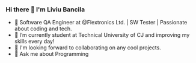 ### Hi there 👋 I'm Liviu Bancila


- 🔭 Software QA Engineer at @Flextronics Ltd. | SW Tester | Passionate about coding and tech.
- 🌱 I’m currently student at Technical University of CJ and improving my skills every day!
- 👯 I'm looking forward to collaborating on any cool projects.
- 💬 Ask me about Programming
